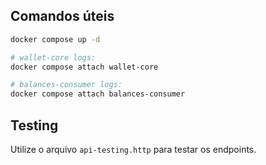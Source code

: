 ## Comandos úteis
```bash 
docker compose up -d

# wallet-core logs:
docker compose attach wallet-core

# balances-consumer logs:
docker compose attach balances-consumer
```

## Testing

Utilize o arquivo `api-testing.http` para testar os endpoints.